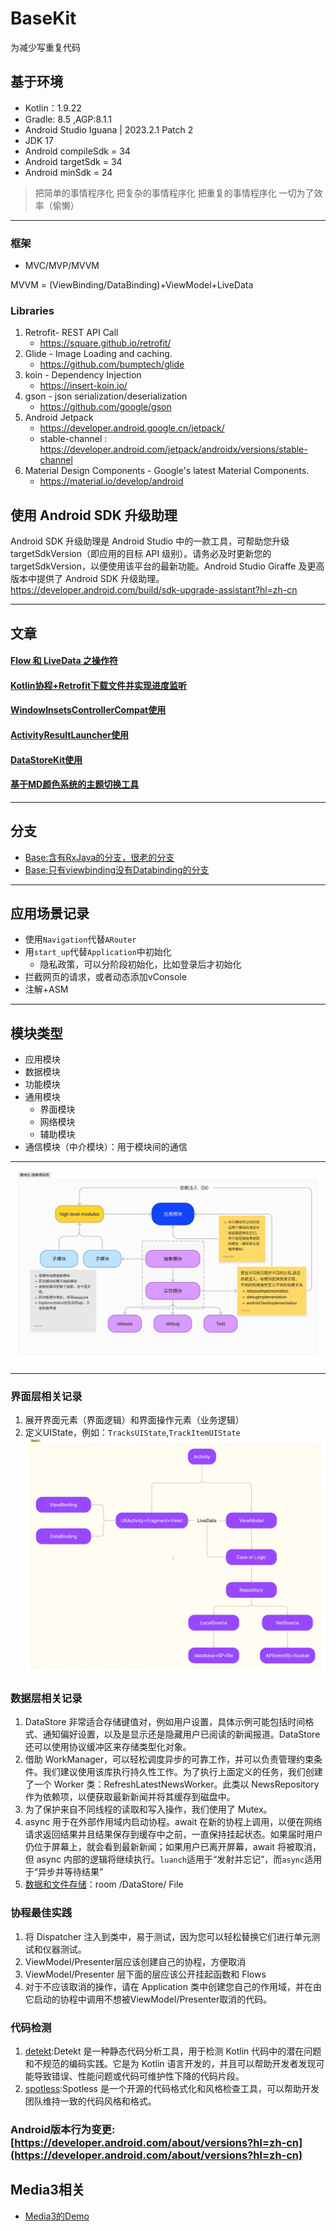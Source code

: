 # BaseKit

为减少写重复代码

## 基于环境

- Kotlin：1.9.22
- Gradle: 8.5 ,AGP:8.1.1
- Android Studio Iguana | 2023.2.1 Patch 2
- JDK 17
- Android compileSdk = 34
- Android targetSdk = 34
- Android minSdk = 24

> 把简单的事情程序化
> 把复杂的事情程序化
> 把重复的事情程序化
> 一切为了效率（偷懒）

-----------------

### 框架

- MVC/MVP/MVVM

MVVM = (ViewBinding/DataBinding)+ViewModel+LiveData

### Libraries

1. Retrofit- REST API Call
    - https://square.github.io/retrofit/
2. Glide - Image Loading and caching.
    - https://github.com/bumptech/glide
3. koin - Dependency Injection
    - https://insert-koin.io/
4. gson - json serialization/deserialization
    - https://github.com/google/gson
5. Android Jetpack
    - https://developer.android.google.cn/jetpack/
    - stable-channel : https://developer.android.com/jetpack/androidx/versions/stable-channel
6. Material Design Components - Google's latest Material Components.
    - https://material.io/develop/android

## 使用 Android SDK 升级助理

Android SDK 升级助理是 Android Studio 中的一款工具，可帮助您升级 targetSdkVersion（即应用的目标 API 级别）。请务必及时更新您的 targetSdkVersion，以便使用该平台的最新功能。Android
Studio Giraffe 及更高版本中提供了 Android SDK 升级助理。
https://developer.android.com/build/sdk-upgrade-assistant?hl=zh-cn

---------------------

## 文章

#### [Flow 和 LiveData 之操作符](https://blog.csdn.net/StjunF/article/details/120872772)

#### [Kotlin协程+Retrofit下载文件并实现进度监听](https://blog.csdn.net/StjunF/article/details/120909119)

#### [WindowInsetsControllerCompat使用](https://blog.csdn.net/StjunF/article/details/121840122)

#### [ActivityResultLauncher使用](https://github.com/SheTieJun/BaseKit/wiki/ActivityResultLauncher%E4%BD%BF%E7%94%A8)

#### [DataStoreKit使用](https://github.com/SheTieJun/BaseKit/wiki/DataStoreKit%E4%BD%BF%E7%94%A8%E8%AF%B4%E6%98%8E)

#### [基于MD颜色系统的主题切换工具](https://github.com/SheTieJun/BaseKit/wiki/MDThemeKit-%EF%BC%9A%E4%B8%BB%E9%A2%98%E5%88%87%E6%8D%A2%E5%B7%A5%E5%85%B7%E7%B1%BB)
---------------------

## 分支

- [Base:含有RxJava的分支，很老的分支](https://github.com/SheTieJun/BaseKit/tree/base_rx)
- [Base:只有viewbinding没有Databinding的分支](https://github.com/SheTieJun/BaseKit/tree/feat_viewbinding)

---------------------

## 应用场景记录

- 使用`Navigation`代替`ARouter`
- 用`start_up`代替`Application`中初始化
    - 隐私政策，可以分阶段初始化，比如登录后才初始化
- 拦截网页的请求，或者动态添加vConsole
- 注解+ASM

---------------------

## 模块类型

- 应用模块
- 数据模块
- 功能模块
- 通用模块
    - 界面模块
    - 网络模块
    - 辅助模块
- 通信模块（中介模块）：用于模块间的通信

---------------------
![](/doc/img/模块化-依赖项反转.webp)

---------------------

### 界面层相关记录

1. 展开界面元素（界面逻辑）和界面操作元素（业务逻辑）
2. 定义UIState，例如：`TracksUIState`,`TrackItemUIState`
   ![](/doc/img/UI_state_and_logic.webp)

### 数据层相关记录

1. DataStore 非常适合存储键值对，例如用户设置，具体示例可能包括时间格式、通知偏好设置，以及是显示还是隐藏用户已阅读的新闻报道。DataStore 还可以使用协议缓冲区来存储类型化对象。
2. 借助 WorkManager，可以轻松调度异步的可靠工作，并可以负责管理约束条件。我们建议使用该库执行持久性工作。为了执行上面定义的任务，我们创建了一个 Worker
   类：RefreshLatestNewsWorker。此类以 NewsRepository 作为依赖项，以便获取最新新闻并将其缓存到磁盘中。
3. 为了保护来自不同线程的读取和写入操作，我们使用了 Mutex。
4. async 用于在外部作用域内启动协程。await 在新的协程上调用，以便在网络请求返回结果并且结果保存到缓存中之前，一直保持挂起状态。如果届时用户仍位于屏幕上，就会看到最新新闻；如果用户已离开屏幕，await
   将被取消，但 async 内部的逻辑将继续执行。`luanch`适用于“发射并忘记”，而`async`适用于“异步并等待结果”
5. [数据和文件存储](https://developer.android.com/training/data-storage?hl=zh-cn)：room /DataStore/ File

### 协程最佳实践

1. 将 Dispatcher 注入到类中，易于测试，因为您可以轻松替换它们进行单元测试和仪器测试。
2. ViewModel/Presenter层应该创建自己的协程，方便取消
3. ViewModel/Presenter 层下面的层应该公开挂起函数和 Flows
4. 对于不应该取消的操作，请在 Application 类中创建您自己的作用域，并在由它启动的协程中调用不想被ViewModel/Presenter取消的代码。

### 代码检测

1. [detekt](https://github.com/detekt/detekt):Detekt 是一种静态代码分析工具，用于检测 Kotlin 代码中的潜在问题和不规范的编码实践。它是为 Kotlin
   语言开发的，并且可以帮助开发者发现可能导致错误、性能问题或代码可维护性下降的代码片段。
2. [spotless](https://github.com/diffplug/spotless):Spotless 是一个开源的代码格式化和风格检查工具，可以帮助开发团队维持一致的代码风格和格式。

### Android版本行为变更:[https://developer.android.com/about/versions?hl=zh-cn](https://developer.android.com/about/versions?hl=zh-cn)

## Media3相关
- [Media3的Demo](https://github.com/SheTieJun/MediaBrowser/tree/feature/media3)
